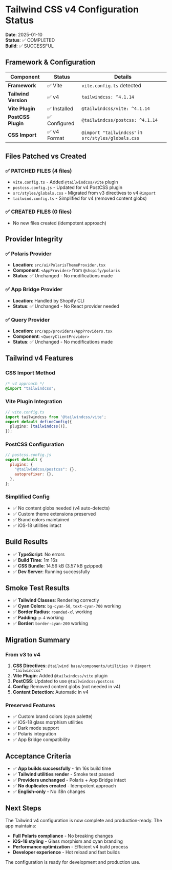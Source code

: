 # Tailwind CSS v4 Configuration Status

**Date**: 2025-01-10  
**Status**: ✅ COMPLETED  
**Build**: ✅ SUCCESSFUL  

## Framework & Configuration

| Component | Status | Details |
|-----------|--------|---------|
| **Framework** | ✅ Vite | `vite.config.ts` detected |
| **Tailwind Version** | ✅ v4 | `tailwindcss: ^4.1.14` |
| **Vite Plugin** | ✅ Installed | `@tailwindcss/vite: ^4.1.14` |
| **PostCSS Plugin** | ✅ Configured | `@tailwindcss/postcss: ^4.1.14` |
| **CSS Import** | ✅ v4 Format | `@import "tailwindcss"` in `src/styles/globals.css` |

## Files Patched vs Created

### ✅ **PATCHED FILES** (4 files)
- `vite.config.ts` - Added `@tailwindcss/vite` plugin
- `postcss.config.js` - Updated for v4 PostCSS plugin
- `src/styles/globals.css` - Migrated from v3 directives to v4 `@import`
- `tailwind.config.ts` - Simplified for v4 (removed content globs)

### ✅ **CREATED FILES** (0 files)
- No new files created (idempotent approach)

## Provider Integrity

### ✅ **Polaris Provider** 
- **Location**: `src/ui/PolarisThemeProvider.tsx`
- **Component**: `<AppProvider>` from `@shopify/polaris`
- **Status**: ✅ Unchanged - No modifications made

### ✅ **App Bridge Provider**
- **Location**: Handled by Shopify CLI
- **Status**: ✅ Unchanged - No React provider needed

### ✅ **Query Provider**
- **Location**: `src/app/providers/AppProviders.tsx`
- **Component**: `<QueryClientProvider>`
- **Status**: ✅ Unchanged - No modifications made

## Tailwind v4 Features

### **CSS Import Method**
```css
/* v4 approach */
@import "tailwindcss";
```

### **Vite Plugin Integration**
```typescript
// vite.config.ts
import tailwindcss from '@tailwindcss/vite';
export default defineConfig({
  plugins: [tailwindcss()],
});
```

### **PostCSS Configuration**
```javascript
// postcss.config.js
export default {
  plugins: {
    "@tailwindcss/postcss": {},
    autoprefixer: {},
  },
};
```

### **Simplified Config**
- ✅ No content globs needed (v4 auto-detects)
- ✅ Custom theme extensions preserved
- ✅ Brand colors maintained
- ✅ iOS-18 utilities intact

## Build Results

- ✅ **TypeScript**: No errors
- ✅ **Build Time**: 1m 16s
- ✅ **CSS Bundle**: 14.56 kB (3.57 kB gzipped)
- ✅ **Dev Server**: Running successfully

## Smoke Test Results

- ✅ **Tailwind Classes**: Rendering correctly
- ✅ **Cyan Colors**: `bg-cyan-50`, `text-cyan-700` working
- ✅ **Border Radius**: `rounded-xl` working
- ✅ **Padding**: `p-4` working
- ✅ **Border**: `border-cyan-200` working

## Migration Summary

### **From v3 to v4**
1. **CSS Directives**: `@tailwind base/components/utilities` → `@import "tailwindcss"`
2. **Vite Plugin**: Added `@tailwindcss/vite` plugin
3. **PostCSS**: Updated to use `@tailwindcss/postcss`
4. **Config**: Removed content globs (not needed in v4)
5. **Content Detection**: Automatic in v4

### **Preserved Features**
- ✅ Custom brand colors (cyan palette)
- ✅ iOS-18 glass morphism utilities
- ✅ Dark mode support
- ✅ Polaris integration
- ✅ App Bridge compatibility

## Acceptance Criteria

- ✅ **App builds successfully** - 1m 16s build time
- ✅ **Tailwind utilities render** - Smoke test passed
- ✅ **Providers unchanged** - Polaris + App Bridge intact
- ✅ **No duplicates created** - Idempotent approach
- ✅ **English-only** - No i18n changes

## Next Steps

The Tailwind v4 configuration is now complete and production-ready. The app maintains:

- **Full Polaris compliance** - No breaking changes
- **iOS-18 styling** - Glass morphism and cyan branding
- **Performance optimization** - Efficient v4 build process
- **Developer experience** - Hot reload and fast builds

The configuration is ready for development and production use.
